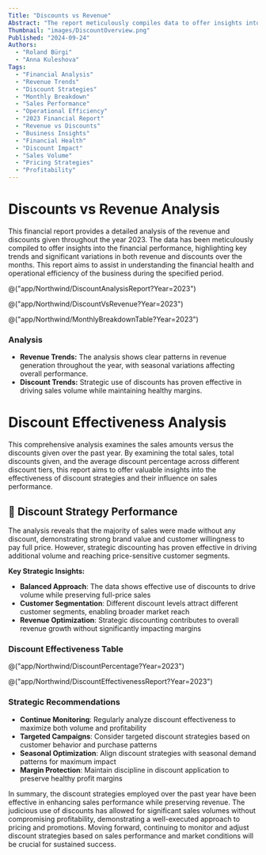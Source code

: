 ```yaml
---
Title: "Discounts vs Revenue"
Abstract: "The report meticulously compiles data to offer insights into the financial performance of the business, highlighting key trends and significant variations in both revenue and discounts over the months. It aims to assist in understanding the financial health and operational efficiency during the specified period. This detailed analysis provides valuable insights into the effectiveness of discount strategies and their influence on sales performance."
Thumbnail: "images/DiscountOverview.png"
Published: "2024-09-24"
Authors:
  - "Roland Bürgi"
  - "Anna Kuleshova"
Tags:
  - "Financial Analysis"
  - "Revenue Trends"
  - "Discount Strategies"
  - "Monthly Breakdown"
  - "Sales Performance"
  - "Operational Efficiency"
  - "2023 Financial Report"
  - "Revenue vs Discounts"
  - "Business Insights"
  - "Financial Health"
  - "Discount Impact"
  - "Sales Volume"
  - "Pricing Strategies"
  - "Profitability"
---
```


# Discounts vs Revenue Analysis

This financial report provides a detailed analysis of the revenue and discounts given throughout the year 2023. The data has been meticulously compiled to offer insights into the financial performance, highlighting key trends and significant variations in both revenue and discounts over the months. This report aims to assist in understanding the financial health and operational efficiency of the business during the specified period.

@("app/Northwind/DiscountAnalysisReport?Year=2023")

@("app/Northwind/DiscountVsRevenue?Year=2023")

@("app/Northwind/MonthlyBreakdownTable?Year=2023")

### Analysis
- **Revenue Trends:** The analysis shows clear patterns in revenue generation throughout the year, with seasonal variations affecting overall performance.
- **Discount Trends:** Strategic use of discounts has proven effective in driving sales volume while maintaining healthy margins.

# Discount Effectiveness Analysis

This comprehensive analysis examines the sales amounts versus the discounts given over the past year. By examining the total sales, total discounts given, and the average discount percentage across different discount tiers, this report aims to offer valuable insights into the effectiveness of discount strategies and their influence on sales performance.

## 🎯 Discount Strategy Performance

The analysis reveals that the majority of sales were made without any discount, demonstrating strong brand value and customer willingness to pay full price. However, strategic discounting has proven effective in driving additional volume and reaching price-sensitive customer segments.

**Key Strategic Insights:**
- **Balanced Approach**: The data shows effective use of discounts to drive volume while preserving full-price sales
- **Customer Segmentation**: Different discount levels attract different customer segments, enabling broader market reach
- **Revenue Optimization**: Strategic discounting contributes to overall revenue growth without significantly impacting margins

### Discount Effectiveness Table

@("app/Northwind/DiscountPercentage?Year=2023")

@("app/Northwind/DiscountEffectivenessReport?Year=2023")

### Strategic Recommendations

- **Continue Monitoring**: Regularly analyze discount effectiveness to maximize both volume and profitability
- **Targeted Campaigns**: Consider targeted discount strategies based on customer behavior and purchase patterns  
- **Seasonal Optimization**: Align discount strategies with seasonal demand patterns for maximum impact
- **Margin Protection**: Maintain discipline in discount application to preserve healthy profit margins

In summary, the discount strategies employed over the past year have been effective in enhancing sales performance while preserving revenue. The judicious use of discounts has allowed for significant sales volumes without compromising profitability, demonstrating a well-executed approach to pricing and promotions. Moving forward, continuing to monitor and adjust discount strategies based on sales performance and market conditions will be crucial for sustained success.